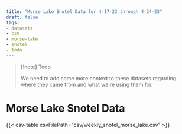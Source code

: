 ```yaml
---
title: "Morse Lake Snotel Data for 4-17-23 through 4-24-23"
draft: false
tags:
- datasets
- csv
- morse-lake
- snotel
- todo
---
```



> [!note] Todo
>
> We need to add some more context to these datasets regarding where they came from and what we're using them for.

# Morse Lake Snotel Data 
{{< csv-table csvFilePath="csv/weekly_snotel_morse_lake.csv" >}}